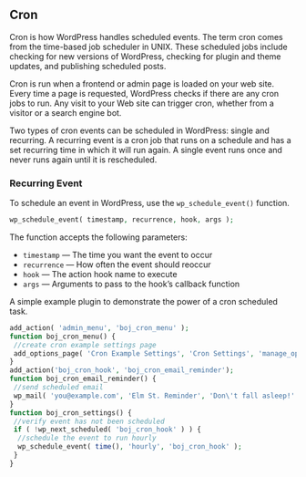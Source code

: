 ## Cron
Cron is how WordPress handles scheduled events. The term cron comes from the time-based
job scheduler in UNIX. These scheduled jobs
include checking for new versions of WordPress, checking for plugin and theme updates, and
publishing scheduled posts.

Cron is run when a frontend or admin
page is loaded on your web site. Every time a page is requested, WordPress checks if there are
any cron jobs to run. Any visit to your Web site can trigger cron, whether from a visitor or a
search engine bot.

Two types of cron events can be scheduled in WordPress: single and recurring. A recurring event is
a cron job that runs on a schedule and has a set recurring time in which it will run again. A single
event runs once and never runs again until it is rescheduled.

### Recurring Event
To schedule an event in WordPress, use the `wp_schedule_event()` function.
```php 
wp_schedule_event( timestamp, recurrence, hook, args );
```
The function accepts the following parameters:
- `timestamp` — The time you want the event to occur
- `recurrence` — How often the event should reoccur
- `hook` — The action hook name to execute
- `args` — Arguments to pass to the hook’s callback function

A simple example plugin to demonstrate the power of a cron scheduled task.
```php
add_action( 'admin_menu', 'boj_cron_menu' );
function boj_cron_menu() {
 //create cron example settings page
 add_options_page( 'Cron Example Settings', 'Cron Settings', 'manage_options', 'boj-cron', 'boj_cron_settings' );
}
add_action('boj_cron_hook', 'boj_cron_email_reminder');
function boj_cron_email_reminder() {
 //send scheduled email
 wp_mail( 'you@example.com', 'Elm St. Reminder', 'Don\'t fall asleep!' );
}
function boj_cron_settings() {
 //verify event has not been scheduled
 if ( !wp_next_scheduled( 'boj_cron_hook' ) ) {
  //schedule the event to run hourly
  wp_schedule_event( time(), 'hourly', 'boj_cron_hook' );
 }
}
```
